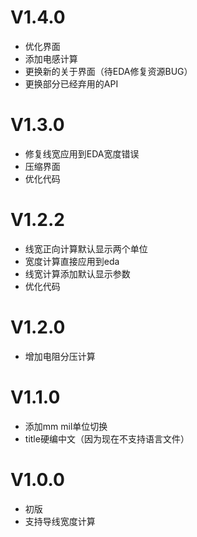 # V1.4.0

-   优化界面
-   添加电感计算
-   更换新的关于界面（待EDA修复资源BUG）
-   更换部分已经弃用的API

# V1.3.0

-   修复线宽应用到EDA宽度错误
-   压缩界面
-   优化代码

# V1.2.2

-   线宽正向计算默认显示两个单位
-   宽度计算直接应用到eda
-   线宽计算添加默认显示参数
-   优化代码

# V1.2.0

-   增加电阻分压计算

# V1.1.0

-   添加mm mil单位切换
-   title硬编中文（因为现在不支持语言文件）

# V1.0.0

-   初版
-   支持导线宽度计算
